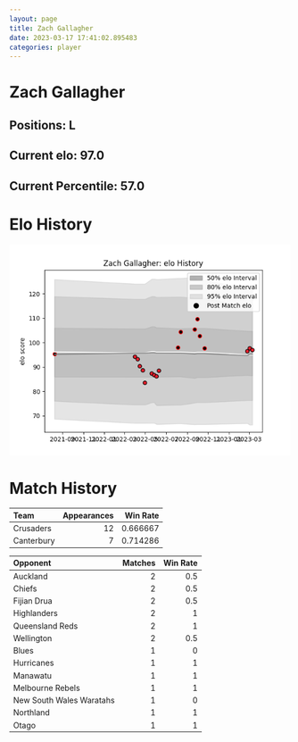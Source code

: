 ```yaml
---  
layout: page  
title: Zach Gallagher  
date: 2023-03-17 17:41:02.895483  
categories: player  
---
```

# Zach Gallagher

## Positions: L

## Current elo: 97.0

## Current Percentile: 57.0

# Elo History


![elo history](history_ZachGallagher.png)
# Match History


| Team       |   Appearances |   Win Rate |
|:-----------|--------------:|-----------:|
| Crusaders  |            12 |   0.666667 |
| Canterbury |             7 |   0.714286 |

| Opponent                 |   Matches |   Win Rate |
|:-------------------------|----------:|-----------:|
| Auckland                 |         2 |        0.5 |
| Chiefs                   |         2 |        0.5 |
| Fijian Drua              |         2 |        0.5 |
| Highlanders              |         2 |        1   |
| Queensland Reds          |         2 |        1   |
| Wellington               |         2 |        0.5 |
| Blues                    |         1 |        0   |
| Hurricanes               |         1 |        1   |
| Manawatu                 |         1 |        1   |
| Melbourne Rebels         |         1 |        1   |
| New South Wales Waratahs |         1 |        0   |
| Northland                |         1 |        1   |
| Otago                    |         1 |        1   |